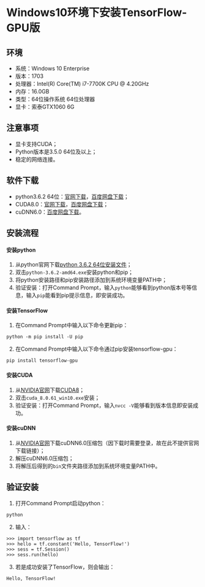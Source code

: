 # Windows10环境下安装TensorFlow-GPU版
## 环境
* 系统：Windows 10 Enterprise
* 版本：1703
* 处理器：Intel(R) Core(TM) i7-7700K CPU @ 4.20GHz
* 内存：16.0GB
* 类型：64位操作系统 64位处理器
* 显卡：索泰GTX1060 6G
## 注意事项
* 显卡支持CUDA；
* Python版本是3.5.0 64位及以上；
* 稳定的网络连接。
## 软件下载
* python3.6.2 64位：[官网下载](https://www.python.org/ftp/python/3.6.2/python-3.6.2-amd64.exe)，[百度网盘下载](https://pan.baidu.com/s/1eSPCAZ4)；
* CUDA8.0：[官网下载](https://developer.nvidia.com/compute/cuda/8.0/Prod2/local_installers/cuda_8.0.61_win10-exe)，[百度网盘下载](https://pan.baidu.com/s/1dFMqRap)；
* cuDNN6.0：[百度网盘下载](https://pan.baidu.com/s/1kV3hM1h)。
## 安装流程
#### 安装python
1. 从python官网下载[python 3.6.2 64位安装文件](https://www.python.org/ftp/python/3.6.2/python-3.6.2-amd64.exe)；
2. 双击`python-3.6.2-amd64.exe`安装python和pip；
3. 将python安装路径和pip安装路径添加到系统环境变量PATH中；
4. 验证安装：打开Command Prompt，输入`python`能够看到python版本号等信息，输入`pip`能看到pip提示信息，即安装成功。
#### 安装TensorFlow
1. 在Command Prompt中输入以下命令更新pip：
```console
python -m pip install -U pip
```
2. 在Command Prompt中输入以下命令通过pip安装tensorflow-gpu：
```console
pip install tensorflow-gpu
```
#### 安装CUDA
1. 从[NVIDIA官网](https://developer.nvidia.com/cuda-downloads)下载[CUDA8](https://developer.nvidia.com/compute/cuda/8.0/Prod2/local_installers/cuda_8.0.61_win10-exe)；
2. 双击`cuda_8.0.61_win10.exe`安装；
3. 验证安装：打开Command Prompt，输入`nvcc -V`能够看到版本信息即安装成功。
#### 安装cuDNN
1. 从[NVIDIA官网](https://developer.nvidia.com/cudnn)下载cuDNN6.0压缩包（因下载时需要登录，故在此不提供官网下载链接）；
2. 解压cuDNN6.0压缩包；
3. 将解压后得到的`bin`文件夹路径添加到系统环境变量PATH中。
## 验证安装
1. 打开Command Prompt启动python：
```console
python
```
2. 输入：
```console
>>> import tensorflow as tf
>>> hello = tf.constant('Hello, TensorFlow!')
>>> sess = tf.Session()
>>> sess.run(hello)
```
3. 若是成功安装了TensorFlow，则会输出：
```console
Hello, TensorFlow!
```
